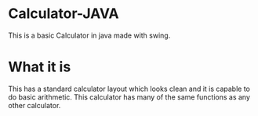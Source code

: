 # Calculator-JAVA
This is a basic Calculator in java made with swing.

# What it is
This has a standard calculator layout which looks clean and it is capable to do basic arithmetic. This calculator has many of the same functions as any other calculator.

